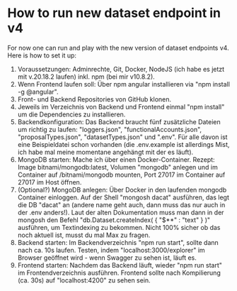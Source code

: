 # How to run new dataset endpoint in v4

For now one can run and play with the new version of dataset endpoints v4. Here is how to set it up:


1. Voraussetzungen: Adminrechte, Git, Docker, NodeJS (ich habe es jetzt
mit v.20.18.2 laufen) inkl. npm (bei mir v10.8.2).
2. Wenn Frontend laufen soll: Über npm angular installieren via "npm
install -g @angular".
3. Front- und Backend Repositories von GitHub klonen.
4. Jeweils im Verzeichnis von Backend und Frontend einmal "npm install"
um die Dependencies zu installieren.
5. Backendkonfiguration: Das Backend braucht fünf zusätzliche Dateien um
richtig zu laufen: "loggers.json", "functionalAccounts.json",
"proposalTypes.json", "datasetTypes.json" und ".env". Für alle davon ist
eine Beispieldatei schon vorhanden (die .env.example ist allerdings
Mist, ich habe mal meine momentane angehängt mit der es läuft).
6. MongoDB starten: Mache ich über einen Docker-Container. Rezept: Image
bitnami/mongodb:latest, Volumen "mongodb" anlegen und im Container auf
/bitnami/mongodb mounten, Port 27017 im Container auf 27017 im Host
öffnen.
7. (Optional?) MongoDB anlegen: Über Docker in den laufenden mongodb
Container einloggen. Auf der Shell "mongosh dacat" ausführen, das legt
die DB "dacat" an (andere name geht auch, dann muss das nur auch in der
.env anders!). Laut der alten Dokumentation muss man dann in der mongosh
den Befehl "db.Dataset.createIndex( { "$**" : "text" } )" ausführen, um
Textindexing zu bekommen. Nicht 100% sicher ob das noch aktuell ist,
musst du mal Max zu fragen.
8. Backend starten: Im Backendverzeichnis "npm run start", sollte dann
nach ca. 10s laufen. Testen, indem "localhost:3000/explorer" im Browser
geöffnet wird - wenn Swagger zu sehen ist, läuft es.
9. Frontend starten: Nachdem das Backend läuft, wieder "npm run start"
im Frontendverzeichnis ausführen. Frontend sollte nach Kompilierung (ca.
30s) auf "localhost:4200" zu sehen sein.